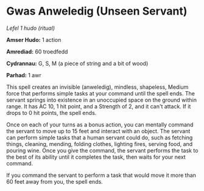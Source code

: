 # Gwas Anweledig (Unseen Servant)

*Lefel 1 hudo (ritual)*

**Amser Hudo:** 1 action

**Amrediad:** 60 troedfedd

**Cydrannau:** G, S, M (a piece of string and a bit of wood)

**Parhad:** 1 awr

This spell creates an invisible (anweledig), mindless, shapeless, Medium force that performs simple tasks at your command until the spell ends. The servant springs into existence in an unoccupied space on the ground within range. It has AC 10, 1 hit point, and a Strength of 2, and it can't attack. If it drops to 0 hit points, the spell ends.

Once on each of your turns as a bonus action, you can mentally command the servant to move up to 15 feet and interact with an object. The servant can perform simple tasks that a human servant could do, such as fetching things, cleaning, mending, folding clothes, lighting fires, serving food, and pouring wine. Once you give the command, the servant performs the task to the best of its ability until it completes the task, then waits for your next command.

If you command the servant to perform a task that would move it more than 60 feet away from you, the spell ends.